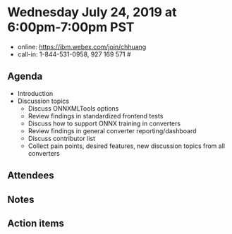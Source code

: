 # Wednesday July 24, 2019 at 6:00pm-7:00pm PST
* online: https://ibm.webex.com/join/chhuang
* call-in: 1-844-531-0958, 927 169 571 #

## Agenda
* Introduction
* Discussion topics
    * Discuss ONNXMLTools options
    * Review findings in standardized frontend tests
    * Discuss how to support ONNX training in converters
    * Review findings in general converter reporting/dashboard 
    * Discuss contributor list
    * Collect pain points, desired features, new discussion topics from all converters

## Attendees 

## Notes

## Action items
